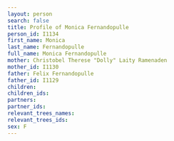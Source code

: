 ```yaml
---
layout: person
search: false
title: Profile of Monica Fernandopulle
person_id: I1134
first_name: Monica
last_name: Fernandopulle
full_name: Monica Fernandopulle
mother: Christobel Therese "Dolly" Laity Ramenaden
mother_id: I1130
father: Felix Fernandopulle
father_id: I1129
children:
children_ids:
partners:
partner_ids:
relevant_trees_names:
relevant_trees_ids:
sex: F
---
```


